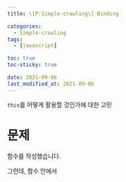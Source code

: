 ```yaml
---
title: \[P:Simple-crawling\] Binding

categories:
  - Simple-crawling
tags:
  - [javascript]

toc: true
toc-sticky: true

date: 2021-09-06
last_modified_at: 2021-09-06
---
```

`this`를 어떻게 활용할 것인가에 대한 고민

# 문제

함수를 작성했습니다.

그런데, 함수 안에서 